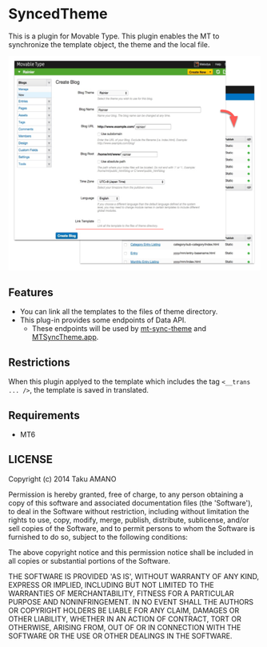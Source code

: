 # SyncedTheme

This is a plugin for Movable Type.
This plugin enables the MT to synchronize the template object, the theme and the local file.

![Screenshot](https://raw.githubusercontent.com/mt-sync-theme/mt-plugin-SyncedTheme/master/artwork/screenshot.png)


## Features

* You can link all the templates to the files of theme directory.
* This plug-in provides some endpoints of Data API.
    * These endpoints will be used by [mt-sync-theme](https://github.com/mt-sync-theme/mt-sync-theme) and [MTSyncTheme.app](https://github.com/mt-sync-theme/MTSyncTheme.app).


## Restrictions

When this plugin applyed to the template which includes the tag `<__trans ... />`, the template is saved in translated.


## Requirements
* MT6


## LICENSE

Copyright (c) 2014 Taku AMANO

Permission is hereby granted, free of charge, to any person obtaining
a copy of this software and associated documentation files (the
'Software'), to deal in the Software without restriction, including
without limitation the rights to use, copy, modify, merge, publish,
distribute, sublicense, and/or sell copies of the Software, and to
permit persons to whom the Software is furnished to do so, subject to
the following conditions:

The above copyright notice and this permission notice shall be
included in all copies or substantial portions of the Software.

THE SOFTWARE IS PROVIDED 'AS IS', WITHOUT WARRANTY OF ANY KIND,
EXPRESS OR IMPLIED, INCLUDING BUT NOT LIMITED TO THE WARRANTIES OF
MERCHANTABILITY, FITNESS FOR A PARTICULAR PURPOSE AND NONINFRINGEMENT.
IN NO EVENT SHALL THE AUTHORS OR COPYRIGHT HOLDERS BE LIABLE FOR ANY
CLAIM, DAMAGES OR OTHER LIABILITY, WHETHER IN AN ACTION OF CONTRACT,
TORT OR OTHERWISE, ARISING FROM, OUT OF OR IN CONNECTION WITH THE
SOFTWARE OR THE USE OR OTHER DEALINGS IN THE SOFTWARE.

